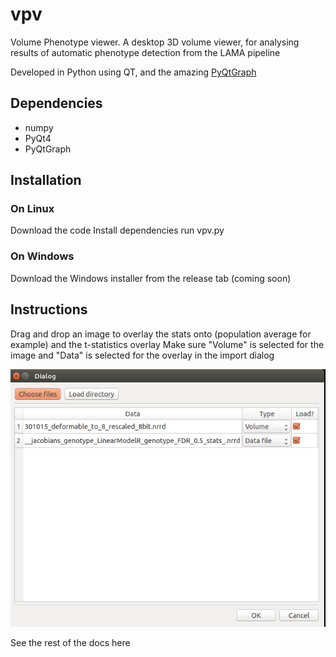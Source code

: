 # vpv
Volume Phenotype viewer. A desktop 3D volume viewer, for analysing results of automatic phenotype detection from the LAMA pipeline

Developed in Python using QT, and the amazing [PyQtGraph](http://www.pyqtgraph.org/)

## Dependencies
* numpy
* PyQt4
* PyQtGraph


## Installation
### On Linux
Download the code
Install dependencies
run vpv.py

### On Windows
Download the Windows installer from the release tab (coming soon)

## Instructions
Drag and drop an image to overlay the stats onto (population average for example) and the t-statistics overlay
Make sure "Volume" is selected for the image and "Data" is selected for the overlay in the import dialog

![Import image](docs/import_volume.png)

See the rest of the docs here

